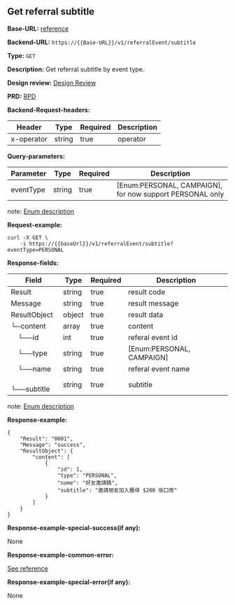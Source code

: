 #
## Get referral subtitle

**Base-URL:** [reference](https://jkopay.atlassian.net/wiki/spaces/RD4/pages/29393109/jkopay-app-svc+base-url)

**Backend-URL:** `https://{{Base-URL}}/v1/referralEvent/subtitle`

**Type:** `GET`

**Description:** Get referral subtitle by event type.

**Design review:** [Design Review](https://jkopay.atlassian.net/wiki/spaces/RD4/pages/33424007/referral+code+Design+Review)

**PRD:** [RPD](https://jkopay.atlassian.net/wiki/spaces/PM/pages/29687846)

**Backend-Request-headers:**

| Header     | Type   | Required | Description |
|------------|--------|----------|-------------|
| x-operator | string | true     | operator    |


**Query-parameters:**

| Parameter | Type   | Required | Description                                              |
|-----------|--------|----------|----------------------------------------------------------|
| eventType | string | true     | [Enum:PERSONAL, CAMPAIGN], for now support PERSONAL only |

note: [Enum description](https://enum_place)

**Request-example:**
```
curl -X GET \
    -i https://{{baseUrl}}/v1/referralEvent/subtitle?eventType=PERSONAL
```

**Response-fields:**

| Field             | Type   | Required | Description               |
|-------------------|--------|----------|---------------------------|
| Result            | string | true     | result code               |
| Message           | string | true     | result message            |
| ResultObject      | object | true     | result data               |
| └─content         | array  | true     | content                   |
| &emsp;└──id       | int    | true     | referal event id          |
| &emsp;└──type     | string | true     | [Enum:PERSONAL, CAMPAIGN] |
| &emsp;└──name     | string | true     | referal event name        |
| &emsp;└──subtitle | string | true     | subtitle                  |

note: [Enum description](https://enum_place)

**Response-example:**
```
{
    "Result": "0001",
    "Message": "success",
    "ResultObject": {
        "content": [
            {
                "id": 1,
                "type": "PERSONAL",
                "name": "好友邀請碼",
                "subtitle": "邀請朋友加入獲得 $200 街口幣"
            }
        ]
    }
}
```

**Response-example-special-success(if any):**

None

**Response-example-common-error:**

[See reference](https://jkopay.atlassian.net/wiki/spaces/RD4/pages/29852060/jkopay-app-svc+result+code)

**Response-example-special-error(if any):**

None